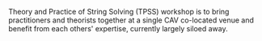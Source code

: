 Theory and Practice of String Solving (TPSS) workshop is to bring practitioners and theorists together at a single CAV co-located venue and benefit from each others' expertise, currently largely siloed away.
